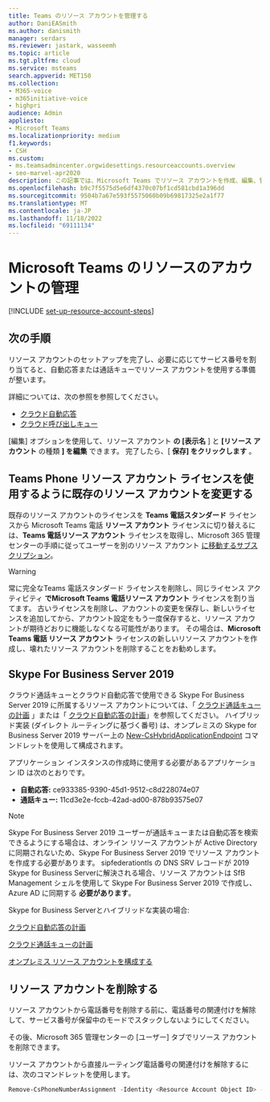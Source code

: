 ```yaml
---
title: Teams のリソース アカウントを管理する
author: DaniEASmith
ms.author: danismith
manager: serdars
ms.reviewer: jastark, wasseemh
ms.topic: article
ms.tgt.pltfrm: cloud
ms.service: msteams
search.appverid: MET150
ms.collection:
- M365-voice
- m365initiative-voice
- highpri
audience: Admin
appliesto:
- Microsoft Teams
ms.localizationpriority: medium
f1.keywords:
- CSH
ms.custom:
- ms.teamsadmincenter.orgwidesettings.resourceaccounts.overview
- seo-marvel-apr2020
description: この記事では、Microsoft Teams でリソース アカウントを作成、編集、管理する方法について説明します。
ms.openlocfilehash: b9c7f5575d5e6df4370c07bf1cd581cbd1a396dd
ms.sourcegitcommit: 9504b7a67e593f5575060b09b69817325e2a1f77
ms.translationtype: MT
ms.contentlocale: ja-JP
ms.lasthandoff: 11/18/2022
ms.locfileid: "69111134"
---
```

# <a name="manage-resource-accounts-in-microsoft-teams"></a>Microsoft Teams のリソースのアカウントの管理

[!INCLUDE [set-up-resource-account-steps](./includes/set-up-resource-account-steps.md)]

## <a name="next-steps"></a>次の手順

リソース アカウントのセットアップを完了し、必要に応じてサービス番号を割り当てると、自動応答または通話キューでリソース アカウントを使用する準備が整います。

詳細については、次の参照を参照してください。

- [クラウド自動応答](create-a-phone-system-auto-attendant.md)
- [クラウド呼び出しキュー](create-a-phone-system-call-queue.md)

[編集] オプションを使用して、リソース アカウント **の [表示名** ] と **[リソース アカウント** の種類 **] を編集** できます。 完了したら、[ **保存] をクリックします** 。

## <a name="change-an-existing-resource-account-to-use-a-teams-phone-resource-account-license"></a>Teams Phone リソース アカウント ライセンスを使用するように既存のリソース アカウントを変更する
既存のリソース アカウントのライセンスを **Teams 電話スタンダード** ライセンスから Microsoft Teams 電話 **リソース アカウント** ライセンスに切り替えるには、**Teams 電話リソース アカウント** ライセンスを取得し、Microsoft 365 管理センターの手順に従ってユーザーを別のリソース アカウント [に移動するサブスクリプション](/microsoft-365/admin/manage/assign-licenses-to-users#move-users-to-a-different-subscription)。

> [!WARNING]
> 常に完全なTeams 電話スタンダード ライセンスを削除し、同じライセンス アクティビティ **でMicrosoft Teams 電話リソース アカウント** ライセンスを割り当てます。 古いライセンスを削除し、アカウントの変更を保存し、新しいライセンスを追加してから、アカウント設定をもう一度保存すると、リソース アカウントが期待どおりに機能しなくなる可能性があります。 その場合は、**Microsoft Teams 電話 リソース アカウント** ライセンスの新しいリソース アカウントを作成し、壊れたリソース アカウントを削除することをお勧めします。

## <a name="skype-for-business-server-2019"></a>Skype For Business Server 2019

クラウド通話キューとクラウド自動応答で使用できる Skype For Business Server 2019 に所属するリソース アカウントについては、「 [クラウド通話キューの計画](/SkypeforBusiness/hybrid/plan-call-queue) 」または「 [クラウド自動応答の計画](/SkypeForBusiness/hybrid/plan-cloud-auto-attendant)」を参照してください。 ハイブリッド実装 (ダイレクト ルーティングに基づく番号) は、オンプレミスの Skype for Business Server 2019 サーバー上の [New-CsHybridApplicationEndpoint](/powershell/module/skype/new-cshybridapplicationendpoint) コマンドレットを使用して構成されます。

アプリケーション インスタンスの作成時に使用する必要があるアプリケーション ID は次のとおりです。

- **自動応答:** ce933385-9390-45d1-9512-c8d228074e07
- **通話キュー:** 11cd3e2e-fccb-42ad-ad00-878b93575e07

> [!NOTE]
> Skype For Business Server 2019 ユーザーが通話キューまたは自動応答を検索できるようにする場合は、オンライン リソース アカウントが Active Directory に同期されないため、Skype For Business Server 2019 でリソース アカウントを作成する必要があります。 sipfederationtls の DNS SRV レコードが 2019 Skype for Business Serverに解決される場合、リソース アカウントは SfB Management シェルを使用して Skype For Business Server 2019 で作成し、Azure AD に同期する **必要があります**。

Skype for Business Serverとハイブリッドな実装の場合:

   [クラウド自動応答の計画](/SkypeForBusiness/hybrid/plan-cloud-auto-attendant)

   [クラウド通話キューの計画](/SkypeforBusiness/hybrid/plan-call-queue)

   [オンプレミス リソース アカウントを構成する](/SkypeForBusiness/hybrid/configure-onprem-ra)

## <a name="delete-a-resource-account"></a>リソース アカウントを削除する

リソース アカウントから電話番号を削除する前に、電話番号の関連付けを解除して、サービス番号が保留中のモードでスタックしないようにしてください。

その後、Microsoft 365 管理センターの [ユーザー] タブでリソース アカウントを削除できます。

リソース アカウントから直接ルーティング電話番号の関連付けを解除するには、次のコマンドレットを使用します。

```powershell
Remove-CsPhoneNumberAssignment -Identity <Resource Account Object ID> -PhoneNumber <assigned phone number> -PhoneNumberType DirectRouting
```
